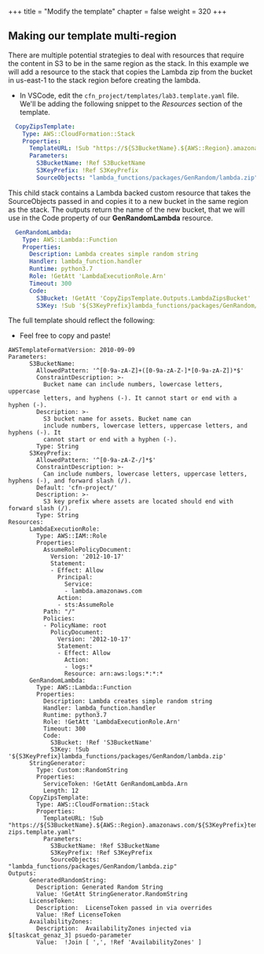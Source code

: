 +++
title = "Modify the template"
chapter = false
weight = 320
+++


## Making our template multi-region
There are multiple potential strategies to deal with resources that require the content
in S3 to be in the same region as the stack. In this example we will add a resource to 
the stack that copies the Lambda zip from the bucket in us-east-1 to the stack region 
before creating the lambda.

* In VSCode, edit the `cfn_project/templates/lab3.template.yaml` file. We'll be adding 
the following snippet to the _Resources_ section of the template.

```yaml
  CopyZipsTemplate:
    Type: AWS::CloudFormation::Stack
    Properties:
      TemplateURL: !Sub "https://${S3BucketName}.${AWS::Region}.amazonaws.com/${S3KeyPrefix}templates/copy-zips.template.yaml"
      Parameters:
        S3BucketName: !Ref S3BucketName
        S3KeyPrefix: !Ref S3KeyPrefix
        SourceObjects: "lambda_functions/packages/GenRandom/lambda.zip"
```

This child stack contains a Lambda backed custom resource that takes the SourceObjects 
passed in and copies it to a new bucket in the same region as the stack. The outputs 
return the name of the new bucket, that we will use in the Code property of our 
**GenRandomLambda** resource.

```yaml
  GenRandomLambda:
    Type: AWS::Lambda::Function
    Properties:
      Description: Lambda creates simple random string
      Handler: lambda_function.handler
      Runtime: python3.7
      Role: !GetAtt 'LambdaExecutionRole.Arn'
      Timeout: 300
      Code:
        S3Bucket: !GetAtt 'CopyZipsTemplate.Outputs.LambdaZipsBucket'
        S3Key: !Sub '${S3KeyPrefix}lambda_functions/packages/GenRandom/lambda.zip'
```

The full template should reflect the following:

* Feel free to copy and paste!


```
AWSTemplateFormatVersion: 2010-09-09
Parameters:
      S3BucketName:
        AllowedPattern: '^[0-9a-zA-Z]+([0-9a-zA-Z-]*[0-9a-zA-Z])*$'
        ConstraintDescription: >-
          Bucket name can include numbers, lowercase letters, uppercase
          letters, and hyphens (-). It cannot start or end with a hyphen (-).
        Description: >-
          S3 bucket name for assets. Bucket name can
          include numbers, lowercase letters, uppercase letters, and hyphens (-). It
          cannot start or end with a hyphen (-).
        Type: String
      S3KeyPrefix:
        AllowedPattern: '^[0-9a-zA-Z-/]*$'
        ConstraintDescription: >-
          Can include numbers, lowercase letters, uppercase letters, hyphens (-), and forward slash (/).
        Default: 'cfn-project/'
        Description: >-
          S3 key prefix where assets are located should end with forward slash (/).
        Type: String
Resources:
      LambdaExecutionRole:
        Type: AWS::IAM::Role
        Properties:
          AssumeRolePolicyDocument:
            Version: '2012-10-17'
            Statement:
            - Effect: Allow
              Principal:
                Service:
                - lambda.amazonaws.com
              Action:
              - sts:AssumeRole
          Path: "/"
          Policies:
          - PolicyName: root
            PolicyDocument:
              Version: '2012-10-17'
              Statement:
              - Effect: Allow
                Action:
                - logs:*
                Resource: arn:aws:logs:*:*:*
      GenRandomLambda:
        Type: AWS::Lambda::Function
        Properties:
          Description: Lambda creates simple random string
          Handler: lambda_function.handler
          Runtime: python3.7
          Role: !GetAtt 'LambdaExecutionRole.Arn'
          Timeout: 300
          Code:
            S3Bucket: !Ref 'S3BucketName'
            S3Key: !Sub '${S3KeyPrefix}lambda_functions/packages/GenRandom/lambda.zip'
      StringGenerator:
        Type: Custom::RandomString
        Properties:
          ServiceToken: !GetAtt GenRandomLambda.Arn
          Length: 12
      CopyZipsTemplate:
        Type: AWS::CloudFormation::Stack
        Properties:
          TemplateURL: !Sub "https://${S3BucketName}.${AWS::Region}.amazonaws.com/${S3KeyPrefix}templates/copy-zips.template.yaml"
          Parameters:
            S3BucketName: !Ref S3BucketName
            S3KeyPrefix: !Ref S3KeyPrefix
            SourceObjects: "lambda_functions/packages/GenRandom/lambda.zip"
Outputs:
      GeneratedRandomString:
        Description: Generated Random String
        Value: !GetAtt StringGenerator.RandomString
      LicenseToken:
        Description:  LicenseToken passed in via overrides
        Value: !Ref LicenseToken
      AvailabilityZones:
        Description:  AvailabilityZones injected via $[taskcat_genaz_3] psuedo-parameter
        Value:  !Join [ ',', !Ref 'AvailabilityZones' ]
```
